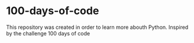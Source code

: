 # 100-days-of-code
This repository was created in order to learn more abouth Python. Inspired by the challenge 100 days of code
